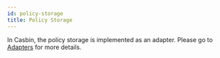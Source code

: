 ```yaml
---
id: policy-storage
title: Policy Storage
---
```


In Casbin, the policy storage is implemented as an adapter. Please go to [Adapters](https://casbin.org/docs/en/adapters) for more details.

